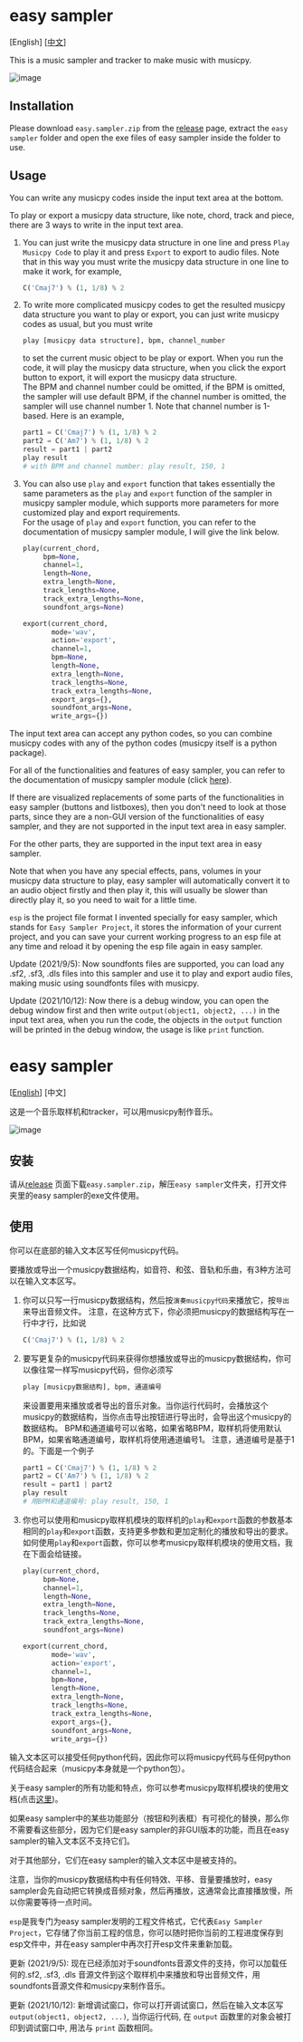 # easy sampler

[English] [[中文](#easy-sampler-1)]

This is a music sampler and tracker to make music with musicpy.

![image](https://github.com/Rainbow-Dreamer/easy-sampler/blob/main/previews/1.jpg?raw=True)

## Installation

Please download `easy.sampler.zip` from the [release](https://github.com/Rainbow-Dreamer/easy-sampler/releases/latest) page, extract the `easy sampler` folder and open the exe files of easy sampler inside the folder to use.



## Usage

You can write any musicpy codes inside the input text area at the bottom.

To play or export a musicpy data structure, like note, chord, track and piece, there are 3 ways to write in the input text area.

1. You can just write the musicpy data structure in one line and press `Play Musicpy Code` to play it and press `Export` to export to audio files. 
   Note that in this way you must write the musicpy data structure in one line to make it work, for example,
   ```python
   C('Cmaj7') % (1, 1/8) % 2
   ```

2. To write more complicated musicpy codes to get the resulted musicpy data structure you want to play or export, you can just write musicpy codes as usual, but you must write
   ```python
   play [musicpy data structure], bpm, channel_number
   ```
   to set the current music object to be play or export. When you run the code, it will play the musicpy data structure, when you click the export button to export, it will export  the musicpy data structure.  
   The BPM and channel number could be omitted, if the BPM is omitted, the sampler will use default BPM, if the channel number is omitted, the sampler will use channel number 1.
   Note that channel number is 1-based.
   Here is an example,
   ```python
   part1 = C('Cmaj7') % (1, 1/8) % 2
   part2 = C('Am7') % (1, 1/8) % 2
   result = part1 | part2
   play result
   # with BPM and channel number: play result, 150, 1
   ```

3. You can also use `play` and `export` function that takes essentially the same parameters as the `play` and `export` function of the sampler in musicpy sampler module, which supports more parameters for more customized play and export requirements.  
   For the usage of `play` and `export` function, you can refer to the documentation of musicpy sampler module, I will give the link below.
   ```python
   play(current_chord,
        bpm=None,
        channel=1,
        length=None,
        extra_length=None,
        track_lengths=None,
        track_extra_lengths=None,
        soundfont_args=None)
   
   export(current_chord,
          mode='wav',
          action='export',
          channel=1,
          bpm=None,
          length=None,
          extra_length=None,
          track_lengths=None,
          track_extra_lengths=None,
          export_args={},
          soundfont_args=None,
          write_args={})
   ```

The input text area can accept any python codes, so you can combine musicpy codes with any of the python codes (musicpy itself is a python package).

For all of the functionalities and features of easy sampler, you can refer to the documentation of musicpy sampler module (click [here](https://github.com/Rainbow-Dreamer/musicpy/wiki/musicpy-sampler-module)).

If there are visualized replacements of some parts of the functionalities in easy sampler (buttons and listboxes), then you don't need to look at those parts, since they are a non-GUI version of the functionalities of easy sampler, and they are not supported in the input text area in easy sampler.

For the other parts, they are supported in the input text area in easy sampler.

Note that when you have any special effects, pans, volumes in your musicpy data structure to play, easy sampler will automatically convert it to an audio object firstly and then play it, this will usually be slower than directly play it, so you need to wait for a little time. 

`esp` is the project file format I invented specially for easy sampler, which stands for `Easy Sampler Project`, it stores the information of your current project, and you can save your current working progress to an esp file at any time and reload it by opening the esp file again in easy sampler.

Update (2021/9/5): Now soundfonts files are supported, you can load any .sf2, .sf3, .dls files into this sampler and use it to play and export audio files, making music using soundfonts files with musicpy.

Update (2021/10/12): Now there is a debug window, you can open the debug window first and then write `output(object1, object2, ...)` in the input text area, when you run the code, the objects in the `output` function will be printed in the debug window, the usage is like `print` function.

# easy sampler

[[English](#easy-sampler)] [中文]

这是一个音乐取样机和tracker，可以用musicpy制作音乐。

![image](https://github.com/Rainbow-Dreamer/easy-sampler/blob/main/previews/2.jpg?raw=True)

## 安装

请从[release](https://github.com/Rainbow-Dreamer/easy-sampler/releases/latest) 页面下载`easy.sampler.zip`，解压`easy sampler`文件夹，打开文件夹里的easy sampler的exe文件使用。



## 使用

你可以在底部的输入文本区写任何musicpy代码。

要播放或导出一个musicpy数据结构，如音符、和弦、音轨和乐曲，有3种方法可以在输入文本区写。

1. 你可以只写一行musicpy数据结构，然后按`演奏musicpy代码`来播放它，按`导出`来导出音频文件。
   注意，在这种方式下，你必须把musicpy的数据结构写在一行中才行，比如说
   ```python
   C('Cmaj7') % (1, 1/8) % 2
   ```

2. 要写更复杂的musicpy代码来获得你想播放或导出的musicpy数据结构，你可以像往常一样写musicpy代码，但你必须写
   ```python
   play [musicpy数据结构], bpm, 通道编号
   ```
   来设置要用来播放或者导出的音乐对象。当你运行代码时，会播放这个musicpy的数据结构，当你点击导出按钮进行导出时，会导出这个musicpy的数据结构。
   BPM和通道编号可以省略，如果省略BPM，取样机将使用默认BPM，如果省略通道编号，取样机将使用通道编号1。
   注意，通道编号是基于1的。下面是一个例子
   ```python
   part1 = C('Cmaj7') % (1, 1/8) % 2
   part2 = C('Am7') % (1, 1/8) % 2
   result = part1 | part2
   play result
   # 用BPM和通道编号: play result, 150, 1
   ```

3. 你也可以使用和musicpy取样机模块的取样机的`play`和`export`函数的参数基本相同的`play`和`export`函数，支持更多参数和更加定制化的播放和导出的要求。  
   如何使用`play`和`export`函数，你可以参考musicpy取样机模块的使用文档，我在下面会给链接。
   ```python
   play(current_chord,
        bpm=None,
        channel=1,
        length=None,
        extra_length=None,
        track_lengths=None,
        track_extra_lengths=None,
        soundfont_args=None)
   
   export(current_chord,
          mode='wav',
          action='export',
          channel=1,
          bpm=None,
          length=None,
          extra_length=None,
          track_lengths=None,
          track_extra_lengths=None,
          export_args={},
          soundfont_args=None,
          write_args={})
   ```

输入文本区可以接受任何python代码，因此你可以将musicpy代码与任何python代码结合起来（musicpy本身就是一个python包）。

关于easy sampler的所有功能和特点，你可以参考musicpy取样机模块的使用文档(点击[这里](https://github.com/Rainbow-Dreamer/musicpy/wiki/musicpy-sampler-module-musicpy%E5%8F%96%E6%A0%B7%E6%9C%BA%E6%A8%A1%E5%9D%97))。

如果easy sampler中的某些功能部分（按钮和列表框）有可视化的替换，那么你不需要看这些部分，因为它们是easy sampler的非GUI版本的功能，而且在easy sampler的输入文本区不支持它们。

对于其他部分，它们在easy sampler的输入文本区中是被支持的。

注意，当你的musicpy数据结构中有任何特效、平移、音量要播放时，easy sampler会先自动把它转换成音频对象，然后再播放，这通常会比直接播放慢，所以你需要等待一点时间。

`esp`是我专门为easy sampler发明的工程文件格式，它代表`Easy Sampler Project`，它存储了你当前工程的信息，你可以随时把你当前的工程进度保存到esp文件中，并在easy sampler中再次打开esp文件来重新加载。

更新 (2021/9/5): 现在已经添加对于soundfonts音源文件的支持，你可以加载任何的.sf2, .sf3, .dls 音源文件到这个取样机中来播放和导出音频文件，用soundfonts音源文件和musicpy来制作音乐。

更新 (2021/10/12): 新增调试窗口，你可以打开调试窗口，然后在输入文本区写 `output(object1, object2, ...)`, 当你运行代码, 在 `output` 函数里的对象会被打印到调试窗口中, 用法与 `print` 函数相同。

